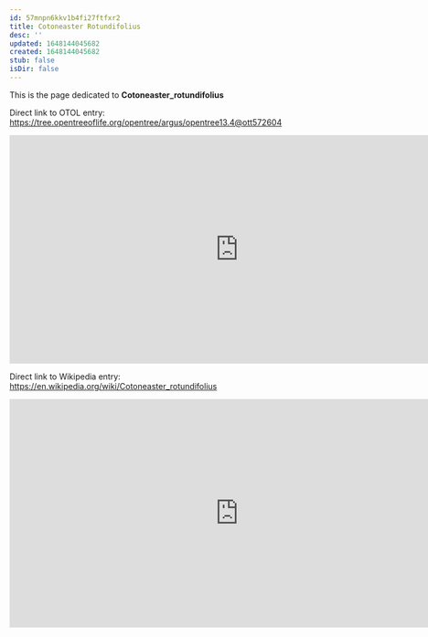 ```yaml
---
id: 57mnpn6kkv1b4fi27ftfxr2
title: Cotoneaster Rotundifolius
desc: ''
updated: 1648144045682
created: 1648144045682
stub: false
isDir: false
---
```

This is the page dedicated to **Cotoneaster_rotundifolius**


Direct link to OTOL entry: https://tree.opentreeoflife.org/opentree/argus/opentree13.4@ott572604



<html>
    <body>
    <iframe src="https://tree.opentreeoflife.org/opentree/argus/opentree13.4@ott572604"
    width="800" height="400" frameborder="0" allowfullscreen> </iframe>
    </body>
</html>
    


Direct link to Wikipedia entry: https://en.wikipedia.org/wiki/Cotoneaster_rotundifolius



<html>
    <body>
    <iframe src="https://en.wikipedia.org/wiki/Cotoneaster_rotundifolius"
    width="800" height="400" frameborder="0" allowfullscreen> </iframe>
    </body>
</html>
    
